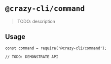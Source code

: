 # `@crazy-cli/command`

> TODO: description

## Usage

```
const command = require('@crazy-cli/command');

// TODO: DEMONSTRATE API
```
